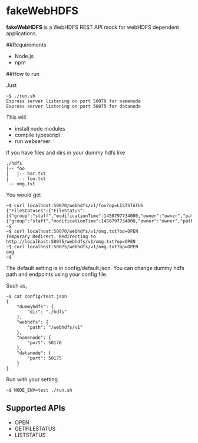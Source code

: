 fakeWebHDFS
===========

**fakeWebHDFS** is a WebHDFS REST API mock for webHDFS dependent applications.

##Requirements
* Node.js
* npm

##How to run

Just

```
~$ ./run.sh
Express server listening on port 50070 for namenode
Express server listening on port 50075 for datanode
```

This will

* install node modules
* compile typescript
* run webserver

If you have files and dirs in your dummy hdfs like 

```
./hdfs
|-- foo
|   |-- bar.txt
|   `-- foo.txt
`-- omg.txt
```

You would get

```
~$ curl localhost:50070/webhdfs/v1/foo?op=LISTSTATUS
{"FileStatuses":{"FileStatus":[{"group":"staff","modificationTime":1450797734000,"owner":"owner","pathSuffix":"bar.txt","permission":"644","accessTime":1450798339000,"blockSize":4096,"length":4,"replication":3,"type":"FILE"},{"group":"staff","modificationTime":1450797734000,"owner":"owner","pathSuffix":"foo.txt","permission":"644","accessTime":1450798339000,"blockSize":4096,"length":4,"replication":3,"type":"FILE"}]}}
~$ 
~$ curl localhost:50070/webhdfs/v1/omg.txt?op=OPEN
Temporary Redirect. Redirecting to http://localhost:50075/webhdfs/v1/omg.txt?op=OPEN
~$ curl localhost:50075/webhdfs/v1/omg.txt?op=OPEN
omg
~$
```

The default setting is in config/default.json.
You can change dummy hdfs path and endpoints using your config file.

Such as,

```
~$ cat config/test.json
{
    "dummyhdfs": {
        "dir": "./hdfs"
    },
    "webhdfs": {
        "path": "/webhdfs/v1"
    },
    "namenode": {
        "port": 50170
    },
    "datanode": {
        "port": 50175
    }
}
```

Run with your setting.

```
~$ NODE_ENV=test ./run.sh
```

## Supported APIs
* OPEN
* GETFILESTATUS
* LISTSTATUS


